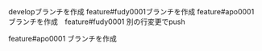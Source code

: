 developブランチを作成
feature#fudy0001ブランチを作成
feature#apo0001 ブランチを作成　feature#fudy0001 別の行変更でpush

feature#apo0001 ブランチを作成